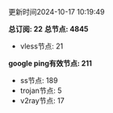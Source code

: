 更新时间2024-10-17 10:19:49

**总订阅: 22**
**总节点: 4845**
- vless节点: 21

**google ping有效节点: 211**
- ss节点: 189
- trojan节点: 5
- v2ray节点: 17
